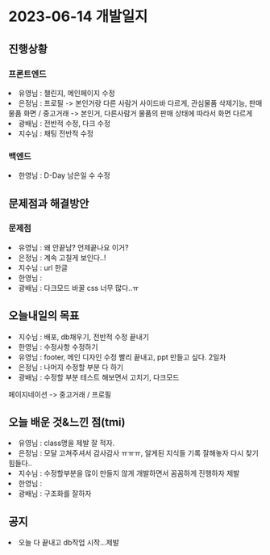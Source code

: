 # 2023-06-14 개발일지

## 진행상황

### 프론트엔드
<li>유영님 : 챌린지, 메인페이지 수정</li>
<li>은정님 : 프로필 -> 본인거랑 다른 사람거 사이드바 다르게, 관심물품 삭제기능, 판매물품 화면 / 중고거래 -> 본인거, 다른사람거 물품의 판매 상태에 따라서 화면 다르게</li>
<li>광배님 : 전반적 수정, 다크 수정</li>
<li>지수님 : 채팅 전반적 수정</li>

### 백엔드
<li>한영님 : D-Day 남은일 수 수정</li>

## 문제점과 해결방안
### 문제점
<li>유영님 : 왜 안끝남? 언제끝나요 이거?</li>
<li>은정님 : 계속 고칠게 보인다..!</li>
<li>지수님 : url 한글</li>
<li>한영님 : </li>
<li>광배님 : 다크모드 바꿀 css 너무 많다..ㅠ</li>

## 오늘내일의 목표
<li>지수님 : 배포, db채우기, 전반적 수정 끝내기</li>
<li>한영님 : 수정사항 수정하기</li>
<li>유영님 : footer, 메인 디자인 수정 빨리 끝내고, ppt 만들고 싶다. 2일차</li>
<li>은정님 : 나머지 수정할 부분 다 하기</li>
<li>광배님 : 수정할 부분 테스트 해보면서 고치기, 다크모드</li>

페이지네이션 -> 중고거래 / 프로필

## 오늘 배운 것&느낀 점(tmi)
<li>유영님 : class명을 제발 잘 적자.</li>
<li>은정님 : 모달 고쳐주셔서 감사감사 ㅠㅠㅠ, 알게된 지식들 기록 잘해놓자 다시 찾기 힘들다..</li>
<li>지수님 : 수정할부분을 많이 만들지 않게 개발하면서 꼼꼼하게 진행하자 제발</li>
<li>한영님 : </li>
<li>광배님 : 구조화를 잘하자</li>

## 공지 
<li>오늘 다 끝내고 db작업 시작...제발</li>
